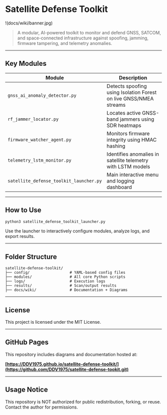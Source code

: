#  Satellite Defense Toolkit

!(docs/wiki/banner.jpg)

> A modular, AI-powered toolkit to monitor and defend GNSS, SATCOM, and space-connected infrastructure against spoofing, jamming, firmware tampering, and telemetry anomalies.

---

## Key Modules

| Module | Description |
|--------|-------------|
| `gnss_ai_anomaly_detector.py` | Detects spoofing using Isolation Forest on live GNSS/NMEA streams |
| `rf_jammer_locator.py` | Locates active GNSS-band jammers using SDR heatmaps |
| `firmware_watcher_agent.py` | Monitors firmware integrity using HMAC hashing |
| `telemetry_lstm_monitor.py` | Identifies anomalies in satellite telemetry with LSTM models |
| `satellite_defense_toolkit_launcher.py` | Main interactive menu and logging dashboard |


---

##  How to Use

```bash
python3 satellite_defense_toolkit_launcher.py
```

Use the launcher to interactively configure modules, analyze logs, and export results.

---

## Folder Structure

```
satellite-defense-toolkit/
├── config/                  # YAML-based config files
├── modules/                 # All core Python scripts
├── logs/                    # Execution logs
├── results/                 # Scan/output results
├── docs/wiki/               # Documentation + Diagrams
```

---

##  License

This project is licensed under the MIT License.

---

##  GitHub Pages

This repository includes diagrams and documentation hosted at:

**[https://DDV1975.github.io/satellite-defense-toolkit/](https://github.com/DDV1975/satellite-defense-tookit.git)**

---
## Usage Notice
This repository is NOT authorized for public redistribution, forking, or reuse. Contact the author for permissions.

